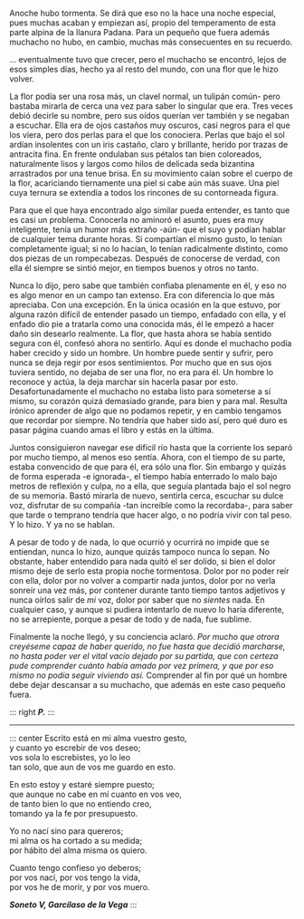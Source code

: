 Anoche hubo tormenta. Se dirá que eso no la hace una noche especial, pues muchas acaban y empiezan así, propio del temperamento de esta parte alpina de la llanura Padana. Para un pequeño que fuera además muchacho no hubo, en cambio, muchas más consecuentes en su recuerdo.

... eventualmente tuvo que crecer, pero el muchacho se encontró, lejos de esos simples días, hecho ya al resto del mundo, con una flor que le hizo volver.

La flor podía ser una rosa más, un clavel normal, un tulipán común- pero bastaba mirarla de cerca una vez para saber lo singular que era. Tres veces debió decirle su nombre, pero sus oídos querían ver también y se negaban a escuchar. Ella era de ojos castaños muy oscuros, casi negros para el que los viera, pero dos perlas para el que los conociera. Perlas que bajo el sol ardían insolentes con un iris castaño, claro y brillante, herido por trazas de antracita fina. En frente ondulaban sus pétalos tan bien coloreados, naturalmente lisos y largos como hilos de delicada seda bizantina arrastrados por una tenue brisa. En su movimiento caían sobre el cuerpo de la flor, acariciando tiernamente una piel si cabe aún más suave. Una piel cuya ternura se extendía a todos los rincones de su contorneada figura.

Para que el que haya encontrado algo similar pueda entender, es tanto que es casi un problema. Conocerla no aminoró el asunto, pues era muy inteligente, tenía un humor más extraño -aún- que el suyo y podían hablar de cualquier tema durante horas. Si compartían el mismo gusto, lo tenían completamente igual; si no lo hacían, lo tenían radicalmente distinto, como dos piezas de un rompecabezas. Después de conocerse de verdad, con ella él siempre se sintió mejor, en tiempos buenos y otros no tanto. 

Nunca lo dijo, pero sabe que también confiaba plenamente en él, y eso no es algo menor en un campo tan extenso. Era con diferencia lo que más apreciaba. Con una excepción. En la única ocasión en la que estuvo, por alguna razón difícil de entender pasado un tiempo, enfadado con ella, y el enfado dio pie a tratarla como una conocida más, él le empezó a hacer daño sin desearlo realmente. La flor, que hasta ahora se había sentido segura con él, confesó ahora no sentirlo. Aquí es donde el muchacho podía haber crecido y sido un hombre. Un hombre puede sentir y sufrir, pero nunca se deja regir por esos sentimientos. Por mucho que en sus ojos tuviera sentido, no dejaba de ser una flor, no era para él. Un hombre lo reconoce y actúa, la deja marchar sin hacerla pasar por esto. Desafortunadamente el muchacho no estaba listo para someterse a sí mismo, su corazón quizá demasiado grande, para bien y para mal. Resulta irónico aprender de algo que no podamos repetir, y en cambio tengamos que recordar por siempre. No tendría que haber sido así, pero qué duro es pasar página cuando amas el libro y estás en la última.

Juntos consiguieron navegar ese difícil río hasta que la corriente los separó por mucho tiempo, al menos eso sentía. Ahora, con el tiempo de su parte, estaba convencido de que para él, era sólo una flor. Sin embargo y quizás de forma esperada -e ignorada-, el tiempo había enterrado lo malo bajo metros de reflexión y culpa, no a ella, que seguía plantada bajo el sol negro de su memoria. Bastó mirarla de nuevo, sentirla cerca, escuchar su dulce voz, disfrutar de su compañía -tan increíble como la recordaba-, para saber que tarde o temprano tendría que hacer algo, o no podría vivir con tal peso. Y lo hizo. Y ya no se hablan.

A pesar de todo y de nada, lo que ocurrió y ocurrirá no impide que se entiendan, nunca lo hizo, aunque quizás tampoco nunca lo sepan. No obstante, haber entendido para nada quitó el ser dolido, si bien el dolor mismo deje de serlo esta propia noche tormentosa. Dolor por no poder reír con ella, dolor por no volver a compartir nada juntos, dolor por no verla sonreír una vez más, por contener durante tanto tiempo tantos adjetivos y nunca oírlos salir de *mi* voz, dolor por saber que no *sientes* nada. En cualquier caso, y aunque si pudiera intentarlo de nuevo lo haría diferente, no se arrepiente, porque a pesar de todo y de nada, fue sublime.

Finalmente la noche llegó, y su conciencia aclaró. *Por mucho que otrora creyéseme capaz de haber querido, no fue hasta que decidió marcharse, no hasta poder ver el vital vacío dejado por su partida, que con certeza pude comprender cuánto había amado por vez primera, y que por eso mismo no podía seguir viviendo así.* Comprender al fin por qué un hombre debe dejar descansar a su muchacho, que además en este caso pequeño fuera.

::: right
***P.***
:::

---

::: center
Escrito está en mi alma vuestro gesto,  
y cuanto yo escrebir de vos deseo;  
vos sola lo escrebistes, yo lo leo  
tan solo, que aun de vos me guardo en esto.  

En esto estoy y estaré siempre puesto;  
que aunque no cabe en mí cuanto en vos veo,  
de tanto bien lo que no entiendo creo,  
tomando ya la fe por presupuesto.

Yo no nací sino para quereros;  
mi alma os ha cortado a su medida;  
por hábito del alma misma os quiero.

Cuanto tengo confieso yo deberos;  
por vos nací, por vos tengo la vida,  
por vos he de morir, y por vos muero.

***Soneto V, Garcilaso de la Vega***
:::